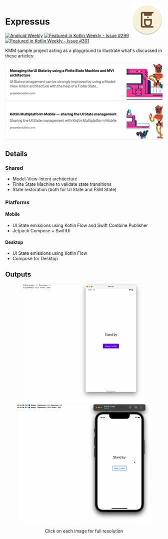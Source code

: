 <img src="/media/icon.png" width="100" align="right">

# Expressus
[![Android Weekly](https://androidweekly.net/issues/issue-515/badge)](https://androidweekly.net/issues/issue-515) [![Featured in Kotlin Weekly - Issue #299](https://img.shields.io/badge/Featured_in_Kotlin_Weekly-Issue_%23299-7878b4)](https://mailchi.mp/kotlinweekly/kotlin-weekly-299) [![Featured in Kotlin Weekly - Issue #301](https://img.shields.io/badge/Featured_in_Kotlin_Weekly-Issue_%23301-7878b4)](https://mailchi.mp/kotlinweekly/kotlin-weekly-301)

KMM sample project acting as a playground to illustrate what's discussed in these articles: 
<p>
 <a href="https://guidelgado.medium.com/36d84056c616"><img src="/media/banner1.png"></a></br>
 <a href="https://guidelgado.medium.com/a67bd9a49882"><img src="/media/banner2.png"></a>
</p>

## Details

### Shared
- Model-View-Intent architecture
- Finite State Machine to validate state transitions
- State restoration (both for UI State and FSM State)

### Platforms
  
#### Mobile
- UI State emissions using Kotlin Flow and Swift Combine Publisher
- Jetpack Compose + SwiftUI

#### Desktop
- UI State emissions using Kotlin Flow
- Compose for Desktop

## Outputs
<p align="center">
 <img src="/media/android.gif" width="390">  <img src="/media/ios.gif" width="430">
</p>
<p align="center">Click on each image for full resolution</p>
